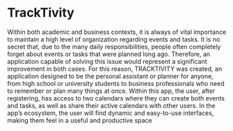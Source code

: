 # TrackTivity
Within both academic and business contexts, it is always of vital importance to maintain a high level of organization regarding events and tasks. It is no secret that, due to the many daily responsibilities, people often completely forget about events or tasks that were planned long ago. Therefore, an application capable of solving this issue would represent a significant improvement in both cases.
For this reason, TRACKTIVITY was created, an application designed to be the personal assistant or planner for anyone, from high school or university students to business professionals who need to remember or plan many things at once. Within this app, the user, after registering, has access to two calendars where they can create both events and tasks, as well as share their active calendars with other users. In the app’s ecosystem, the user will find dynamic and easy-to-use interfaces, making them feel in a useful and productive space
